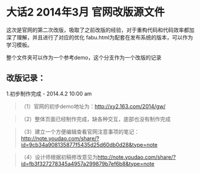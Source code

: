 大话2 2014年3月 官网改版源文件
=====

这次是官网的第二次改版，吸取了之前改版的经验，对于重构代码和代码效率都加深了理解，并且进行了对应的优化
fabu.html为配套在发布系统的版本，可以作为学习模板。

整个文件夹可以作为一个参考demo，这个分支作为一个改版的记录

改版记录：
---------
1.初步制作完成 - 2014.4.2  10:00 am
>（1）官网的初步demo地址为：<a href="http://xy2.163.com/2014/gw/" target="_blank">http://xy2.163.com/2014/gw/</a>

>（2）整体页面已经制作完成，缺各种交互，底部也没有制作完成

>（3）建立一个方便编辑查看官网注意事项的笔记：<a href="http://note.youdao.com/share/?id=9cb34a908135877f5435d25d60db0d28&type=note" target="_blank">http://note.youdao.com/share/?id=9cb34a908135877f5435d25d60db0d28&type=note</a>

>（4）设计师根据初稿修改意见为<a href="http://note.youdao.com/share/?id=fb3f327278345a4957a299879b7ef6b8&type=note" target="_blank">http://note.youdao.com/share/?id=fb3f327278345a4957a299879b7ef6b8&type=note</a>


